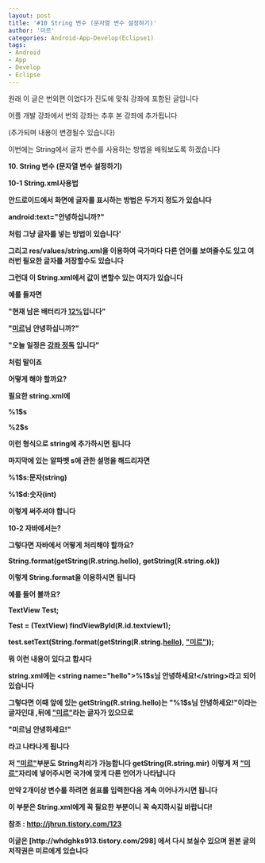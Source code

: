 ```yaml
---
layout: post
title: '#10 String 변수 (문자열 변수 설정하기)'
author: '미르'
categories: Android-App-Develop(Eclipse1)
tags:
- Android
- App
- Develop
- Eclipse
---
```



<script> location.href='https://cafe.naver.com/develoid/296179' ; </script>

<p>원래 이 글은 번외편 이었다가 진도에 맞춰 강좌에 포함된 글입니다</p><p>어플 개발 강좌에서 번외 강좌는 추후 본 강좌에 추가됩니다</p><p>(추가되며 내용이 변경될수 있습니다)</p><p>이번에는 String에서 글자 변수를 사용하는 방법을 배워보도록 하겠습니다</p><p><b></p><p><b>10. String&nbsp;변수 (문자열 변수 설정하기)</b></p><p>10-1 String.xml사용법</p><p>안드로이드에서 화면에 글자를 표시하는 방법은 두가지 정도가 있습니다</p><p>android:text="안녕하십니까?"</p><p>처럼 그냥 글자를 넣는 방법이 있습니다'</p><p><b></p><p>그리고 res/values/string.xml을 이용하여 국가마다 다른 언어를 보여줄수도 있고 여러번 필요한 글자를 저장할수도 있습니다</p><p>그런대 이 String.xml에서 값이 변할수 있는 여지가 있습니다</p><p><b></p><p>예를 들자면</p><p>"현재 남은 배터리가&nbsp;<u>12%</u>입니다"</p><p>"<u>미르</u>님 안녕하십니까?"</p><p>"오늘 일정은&nbsp;<u>강좌 정독</u>&nbsp;입니다"</p><p>처럼 말이죠</p><p><b></p><p>어떻게 해야 할까요?</p><p><b></p><p>필요한 string.xml에</p><p>%1$s</p><p>%2$s</p><p>이런 형식으로 string에 추가하시면 됩니다</p><p><b></p><p>마지막에 있는 알파벳 s에 관한 설명을 해드리자면</p><p>%1$<b>s</b>:문자(string)</p><p>%1$<b>d</b>:숫자(int)</p><p>이렇게 써주셔야 합니다</p><p><b></p><p><b></p><p>10-2 자바에서는?</p><p>그렇다면 자바에서 어떻게 처리해야 할까요?</p><p>String.format(getString(R.string.hello),&nbsp;getString(R.string.ok))</p><p>이렇게 String.format을 이용하시면 됩니다</p><p><b></p><p>예를 들어 볼까요?</p><p><p>TextView Test;</p><p>Test = (TextView) findViewById(R.id.textview1);</p><p>test.setText(String.format(getString(R.string.<u>hello</u>),&nbsp;<u>"미르</u><u>"</u>));<b></p></p><p>뭐 이런 내용이 있다고 합시다</p><p><b></p><p>string.xml에는 &lt;string name="hello"&gt;%1$s님 안녕하세요!&lt;/string&gt;라고 되어 있습니다</p><p>그렇다면 이때 앞에 있는 getString(R.string.hello)는 "%1$s님 안녕하세요!"이라는 글자인대 ,뒤에&nbsp;<u>"미르"</u>라는 글자가 있으므로</p><p>"미르님 안녕하세요!"</p><p>라고 나타나게 됩니다</p><p><b></p><p>저&nbsp;<u>"미르"</u>부분도 String처리가 가능합니다&nbsp;getString(R.string.mir) 이렇게 저&nbsp;<u>"미르"</u>자리에 넣어주시면 국가에 맞게 다른 언어가 나타납니다</p><p><b></p><p>만약 2개이상 변수를 하려면 쉼표를 입력한다음 게속 이어나가시면 됩니다</p><p><b></p><p><b></p><p>이 부분은 String.xml에게 꼭 필요한 부분이니 꼭 숙지하시길 바랍니다!</p><p><b></p><p><b></p><p><b></p><p>참조 :&nbsp;<a href="http://jhrun.tistory.com/123">http://jhrun.tistory.com/123</a></p><p><b></p><p><b></p><p></p><p><p><b></p><p>이글은 [http://whdghks913.tistory.com/298] 에서 다시 보실수 있으며 원본 글의 저작권은 미르에게 있습니다</p></p>
